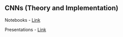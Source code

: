 ## 	CNNs (Theory and Implementation)

Notebooks - [Link](./Notebooks/)

Presentations - [Link](./Presentations/)
